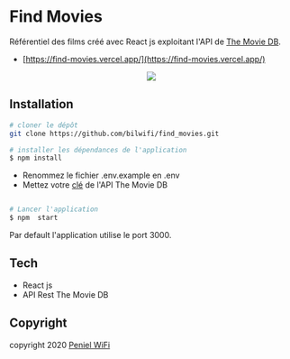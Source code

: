 # **Find Movies**

Référentiel des films créé avec React js exploitant l'API de [The Movie DB](https://developers.themoviedb.org/).
- [https://find-movies.vercel.app/](https://find-movies.vercel.app/)


<p align="center"><img src="https://res.cloudinary.com/penieldialu/image/upload/v1597098186/kda/find-movies_rks49d.png"></p>

## **Installation**

```bash
# cloner le dépôt
git clone https://github.com/bilwifi/find_movies.git

# installer les dépendances de l'application 
$ npm install 

```

- Renommez le fichier .env.example en .env
- Mettez votre [clé](https://developers.themoviedb.org/3/getting-started/introduction) de l'API The Movie DB
```bash

# Lancer l'application
$ npm  start 
```
Par default l'application utilise le port 3000.

## **Tech**
- React js
- API Rest The Movie DB



## **Copyright**
copyright 2020 [Peniel WiFi](https://github.com/bilwifi)
